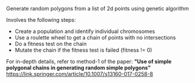 Generate random polygons from a list of 2d points using genetic algorithm

Involves the following steps:

- Create a population and identify individual chromosomes 
- Use a roulette wheel to get a chain of points with no intersections
- Do a fitness test on the chain
- Mutate the chain if the fitness test is failed (fitness != 0)


For in-depth details, refer to method-1 of the paper: **"Use of simple polygonal chains in generating random simple polygons"**
https://link.springer.com/article/10.1007/s13160-017-0258-8
